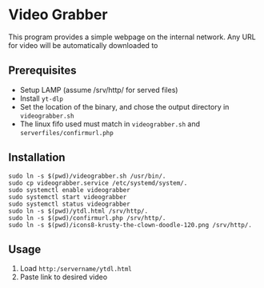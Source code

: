 # Video Grabber

This program provides a simple webpage on the internal network. Any URL for video will be automatically downloaded to 

## Prerequisites

- Setup LAMP (assume /srv/http/ for served files)
- Install `yt-dlp`
- Set the location of the binary, and chose the output directory in `videograbber.sh`
- The linux fifo used must match in `videograbber.sh` and `serverfiles/confirmurl.php`

## Installation

```
sudo ln -s $(pwd)/videograbber.sh /usr/bin/.
sudo cp videograbber.service /etc/systemd/system/.
sudo systemctl enable videograbber
sudo systemctl start videograbber
sudo systemctl status videograbber
sudo ln -s $(pwd)/ytdl.html /srv/http/.
sudo ln -s $(pwd)/confirmurl.php /srv/http/.
sudo ln -s $(pwd)/icons8-krusty-the-clown-doodle-120.png /srv/http/.
```

## Usage

1. Load `http:/servername/ytdl.html`
2. Paste link to desired video
